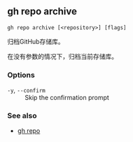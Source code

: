 

## gh repo archive

```
gh repo archive [<repository>] [flags]
```

归档GitHub存储库。

在没有参数的情况下，归档当前存储库。

### Options

<dl class="flags">
	<dt><code>-y</code>, <code>--confirm</code></dt>
	<dd>Skip the confirmation prompt</dd>
</dl>

### See also

-   [gh repo](./gh_repo)
